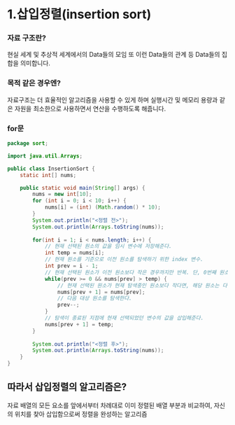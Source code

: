 # 1.삽입정렬(insertion sort)

### 자료 구조란?
현실 세계 및 추상적 세계에서의 
Data들의 모임 또 이런 Data들의 관계 등 
Data들의 집합을 의미합니다.
### 목적 같은 경우엔?
자료구조는 더 효율적인 알고리즘을 사용할 수 있게 
하며 실행시간 및 메모리 용량과 같은 자원을 최소한으로 
사용하면서 연산을 수행하도록 해줍니다.


### for문
```java
package sort;

import java.util.Arrays;

public class InsertionSort {
	static int[] nums;

	public static void main(String[] args) {
		nums = new int[10];
		for (int i = 0; i < 10; i++) {
			nums[i] = (int) (Math.random() * 10);
		}
		System.out.println("<정렬 전>");
		System.out.println(Arrays.toString(nums));
		
		for(int i = 1; i < nums.length; i++) {
			// 현재 선택된 원소의 값을 임시 변수에 저장해준다.
			int temp = nums[i];
			// 현재 원소를 기준으로 이전 원소를 탐색하기 위한 index 변수.
			int prev = i - 1;
			// 현재 선택된 원소가 이전 원소보다 작은 경우까지만 반복. 단, 0번째 원소까지만 비교한다.
			while(prev >= 0 && nums[prev] > temp) {
				// 현재 선택된 원소가 현재 탐색중인 원소보다 작다면, 해당 원소는 다음 인덱스로 미뤄버린다.
				nums[prev + 1] = nums[prev];
				// 다음 대상 원소를 탐색한다.
				prev--;
			}
			// 탐색이 종료된 지점에 현재 선택되었던 변수의 값을 삽입해준다.
			nums[prev + 1] = temp;
		}
		
		System.out.println("<정렬 후>");
		System.out.println(Arrays.toString(nums));
	}
}
```
## 따라서 삽입정렬의 알고리즘은?
자료 배열의 모든 요소를 앞에서부터 차례대로 이미 
정렬된 배열 부분과 비교하여, 
자신의 위치를 찾아 삽입함으로써 
정렬을 완성하는 알고리즘
